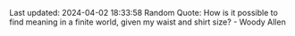 Last updated: 2024-04-02 18:33:58
Random Quote: How is it possible to find meaning in a finite world, given my waist and shirt size? - Woody Allen